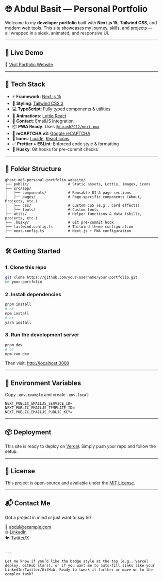 
# 🌐 Abdul Basit — Personal Portfolio

Welcome to my **developer portfolio** built with **Next.js 15**, **Tailwind CSS**, and modern web tools. This site showcases my journey, skills, and projects — all wrapped in a sleek, animated, and responsive UI.

---

## 🚀 Live Demo

🔗 [Visit Portfolio Website](https://abdul-basit-portfolio-website.vercel.app/)

---

## 🧠 Tech Stack

- ⚡ **Framework**: [Next.js 15](https://nextjs.org/)
- 🎨 **Styling**: [Tailwind CSS 3](https://tailwindcss.com/)
- 💻 **TypeScript**: Fully typed components & utilities
- 🧩 **Animations**: [Lottie React](https://www.npmjs.com/package/lottie-react)
- 📧 **Contact**: [EmailJS](https://www.emailjs.com/) integration
- 📦 **PWA Ready**: Uses [`@ducanh2912/next-pwa`](https://www.npmjs.com/package/@ducanh2912/next-pwa)
- 🔐 **reCAPTCHA v3**: [Google reCAPTCHA](https://www.npmjs.com/package/react-google-recaptcha)
- 🧠 **Icons**: [Lucide](https://lucide.dev/), [React Icons](https://react-icons.github.io/)
- ✅ **Prettier + ESLint**: Enforced code style & formatting
- 🧪 **Husky**: Git hooks for pre-commit checks

---

## 📁 Folder Structure

```
ghost-oo5-personal-portfolio-website/
├── public/                  # Static assets, Lottie, images, icons
├── src/app/
│   ├── components/          # Reusable UI & page sections
│   ├── pages/               # Page-specific components (About, Projects, etc.)
│   ├── css/                 # Custom CSS (e.g., card effects)
│   ├── fonts/               # Custom fonts
├── utils/                   # Helper functions & data (skills, projects, etc.)
├── .husky/                  # Git pre-commit hook
├── tailwind.config.ts       # Tailwind theme configuration
├── next.config.ts           # Next.js + PWA configuration
```

---

## 🛠️ Getting Started

### 1. Clone this repo

```bash
git clone https://github.com/your-username/your-portfolio.git
cd your-portfolio
```

### 2. Install dependencies

```bash
pnpm install
# or
npm install
# or
yarn install
```

### 3. Run the development server

```bash
pnpm dev
# or
npm run dev
```

Then visit: [http://localhost:3000](http://localhost:3000)

---

## 🧪 Environment Variables

Copy `.env.example` and create `.env.local`:

```env
NEXT_PUBLIC_EMAILJS_SERVICE_ID=
NEXT_PUBLIC_EMAILJS_TEMPLATE_ID=
NEXT_PUBLIC_EMAILJS_PUBLIC_KEY=
```

---

## 📦 Deployment

This site is ready to deploy on [Vercel](https://vercel.com/). Simply push your repo and follow the setup.

---

## 📄 License

This project is open-source and available under the [MIT License](LICENSE).

---

## 📬 Contact Me

Got a project in mind or just want to say hi?

📧 [abdul@example.com](mailto:abdul@example.com)  
🌐 [LinkedIn](https://linkedin.com/in/your-profile)  
🐦 [Twitter/X](https://twitter.com/your-handle)
```

---

Let me know if you’d like the badge style at the top (e.g., Vercel deploy, GitHub stars), or if you want me to auto-fill links like your LinkedIn/Twitter/GitHub. Ready to tweak it further or move on to the complex task?
